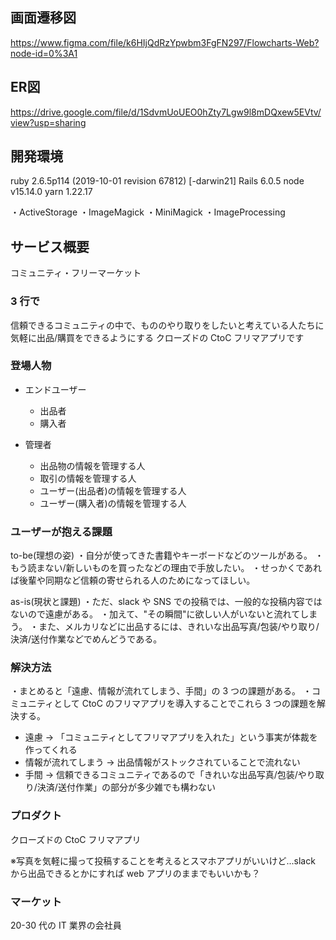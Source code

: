 ## 画面遷移図

https://www.figma.com/file/k6HIjQdRzYpwbm3FgFN297/Flowcharts-Web?node-id=0%3A1

## ER図

https://drive.google.com/file/d/1SdvmUoUEO0hZty7Lgw9l8mDQxew5EVtv/view?usp=sharing


## 開発環境

ruby 2.6.5p114 (2019-10-01 revision 67812) [-darwin21]
Rails 6.0.5
node v15.14.0
yarn 1.22.17

・ActiveStorage
・ImageMagick
・MiniMagick
・ImageProcessing

## サービス概要

コミュニティ・フリーマーケット

### 3 行で

信頼できるコミュニティの中で、もののやり取りをしたいと考えている人たちに
気軽に出品/購買をできるようにする
クローズドの CtoC フリマアプリです

### 登場人物

- エンドユーザー

  - 出品者
  - 購入者

- 管理者

  - 出品物の情報を管理する人
  - 取引の情報を管理する人
  - ユーザー(出品者)の情報を管理する人
  - ユーザー(購入者)の情報を管理する人

### ユーザーが抱える課題

to-be(理想の姿)
・自分が使ってきた書籍やキーボードなどのツールがある。
・もう読まない/新しいものを買ったなどの理由で手放したい。
・せっかくであれば後輩や同期など信頼の寄せられる人のためになってほしい。

as-is(現状と課題)
・ただ、slack や SNS での投稿では、一般的な投稿内容ではないので遠慮がある。
・加えて、"その瞬間"に欲しい人がいないと流れてしまう。
・また、メルカリなどに出品するには、きれいな出品写真/包装/やり取り/決済/送付作業などでめんどうである。

### 解決方法

・まとめると「遠慮、情報が流れてしまう、手間」の 3 つの課題がある。
・コミュニティとして CtoC のフリマアプリを導入することでこれら 3 つの課題を解決する。

- 遠慮 → 「コミュニティとしてフリマアプリを入れた」という事実が体裁を作ってくれる
- 情報が流れてしまう → 出品情報がストックされていることで流れない
- 手間 → 信頼できるコミュニティであるので「きれいな出品写真/包装/やり取り/決済/送付作業」の部分が多少雑でも構わない

### プロダクト

クローズドの CtoC フリマアプリ

※写真を気軽に撮って投稿することを考えるとスマホアプリがいいけど...slack から出品できるとかにすれば web アプリのままでもいいかも？

### マーケット

20-30 代の IT 業界の会社員
